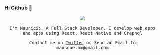 ### Hi Github 👋

<p align="center">

  <img src="https://media.giphy.com/media/xT9IgG50Fb7Mi0prBC/giphy.gif" >
  <br><br>
  <samp>
I'm Maurício. A Full Stack Developer. I develop web apps and apps using React, React Native and Graphql
     <br><br>Contact me on <a href="https://twitter.com/mauscoelho">Twitter</a> or Send an Email to mauscoelho@gmail.com</a>
     
     
  </samp>
</p>
